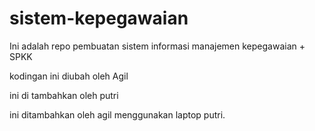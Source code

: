 # sistem-kepegawaian
Ini adalah repo pembuatan sistem informasi manajemen kepegawaian + SPKK

kodingan ini diubah oleh Agil

ini di tambahkan oleh putri

ini ditambahkan oleh agil menggunakan laptop putri.